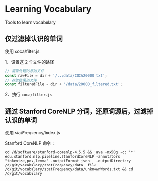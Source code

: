 # Learning Vocabulary

Tools to learn vocabulary

## 仅过滤掉认识的单词

使用 coca/filter.js

1、设置这 2 个文件的路径

```javascript
// 需要处理的原始文件
const rawFile = dir + '/../data/COCA20000.txt';
// 存放结果的文件
const filteredFile = dir + '/data/20000_filtered.txt';
```

2、执行 `coca/filter.js`

## 通过 Stanford CoreNLP 分词，还原词源后，过滤掉认识的单词

使用 statFrequency/index.js

Stanford CoreNLP 命令：

```shell
cd /d/software/stanford-corenlp-4.5.5 && java -mx50g -cp '*' edu.stanford.nlp.pipeline.StanfordCoreNLP -annotators "tokenize,pos,lemma" -outputFormat json   -outputDirectory /d/git/vocabulary/statFrequency/data -file /d/git/vocabulary/statFrequency/data/unknownWords.txt && cd /d/git/vocabulary
```
